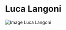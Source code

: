 # Luca Langoni #
![Image Luca Langoni](https://www.clarin.com/img/2022/08/28/tRmfoIY7V_1256x620__1.jpg)
